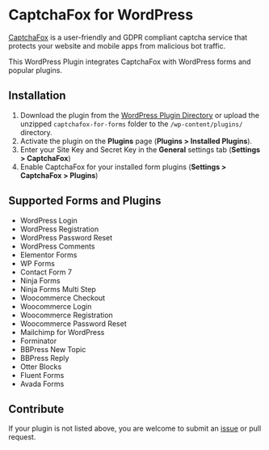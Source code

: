 # CaptchaFox for WordPress

[CaptchaFox](https://captchafox.com/) is a user-friendly and GDPR compliant captcha service that protects your website and mobile apps from malicious bot traffic.

This WordPress Plugin integrates CaptchaFox with WordPress forms and popular plugins.

## Installation

1. Download the plugin from the [WordPress Plugin Directory](https://wordpress.org/plugins/captchafox-for-forms/) or upload the unzipped `captchafox-for-forms` folder to the `/wp-content/plugins/` directory.
2. Activate the plugin on the **Plugins** page (**Plugins > Installed Plugins**).
3. Enter your Site Key and Secret Key in the **General** settings tab (**Settings > CaptchaFox**)  
4. Enable CaptchaFox for your installed form plugins (**Settings > CaptchaFox > Plugins**)  

## Supported Forms and Plugins

- WordPress Login
- WordPress Registration
- WordPress Password Reset
- WordPress Comments
- Elementor Forms
- WP Forms
- Contact Form 7
- Ninja Forms
- Ninja Forms Multi Step
- Woocommerce Checkout
- Woocommerce Login
- Woocommerce Registration
- Woocommerce Password Reset
- Mailchimp for WordPress
- Forminator
- BBPress New Topic
- BBPress Reply
- Otter Blocks
- Fluent Forms
- Avada Forms

## Contribute

If your plugin is not listed above, you are welcome to submit an [issue](https://github.com/captchafox/captchafox-wordpress/issues/new) or pull request.

